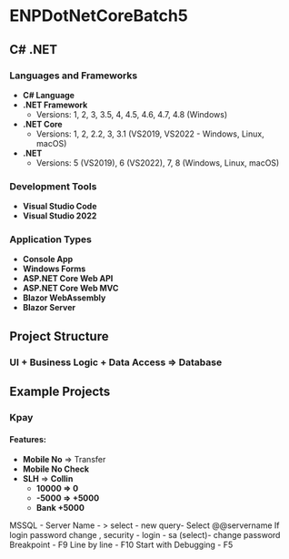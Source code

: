 # ENPDotNetCoreBatch5
## C# .NET

### Languages and Frameworks

- **C# Language**
- **.NET Framework** 
  - Versions: 1, 2, 3, 3.5, 4, 4.5, 4.6, 4.7, 4.8 (Windows)
- **.NET Core**
  - Versions: 1, 2, 2.2, 3, 3.1 (VS2019, VS2022 - Windows, Linux, macOS)
- **.NET**
  - Versions: 5 (VS2019), 6 (VS2022), 7, 8 (Windows, Linux, macOS)

### Development Tools

- **Visual Studio Code**
- **Visual Studio 2022**

### Application Types

- **Console App**
- **Windows Forms**
- **ASP.NET Core Web API**
- **ASP.NET Core Web MVC**
- **Blazor WebAssembly**
- **Blazor Server**

## Project Structure

### UI + Business Logic + Data Access => Database

## Example Projects

### Kpay

#### Features:

- **Mobile No** => Transfer
- **Mobile No Check**
- **SLH** => **Collin**
  - **10000 => 0**
  - **-5000 => +5000**
  - **Bank +5000**


MSSQL - Server Name - > select - new query- Select @@servername 
If login password change , security - login - sa (select)- change password
Breakpoint - F9
Line by line - F10
Start with Debugging - F5